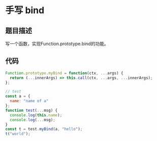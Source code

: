 # 手写 bind

## 题目描述

写一个函数，实现Function.prototype.bind的功能。

## 代码

```js
Function.prototype.myBind = function(ctx, ...args) {
  return (...innerArgs) => this.call(ctx, ...args, ...innerArgs);
};

// test
const a = {
  name: "name of a"
};
function test(...msg) {
  console.log(this.name);
  console.log(...msg);
}
const t = test.myBind(a, "hello");
t("world");
```
